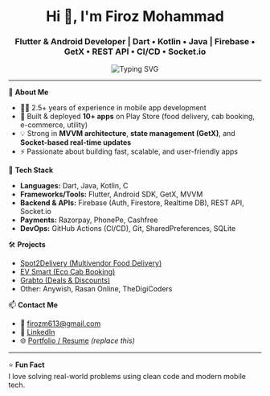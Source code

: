 <h1 align="center">Hi 👋, I'm Firoz Mohammad</h1>
<h3 align="center">Flutter & Android Developer | Dart • Kotlin • Java | Firebase • GetX • REST API • CI/CD • Socket.io</h3>

<p align="center">
  <img src="https://readme-typing-svg.demolab.com/?lines=Flutter%20%7C%20Android%20Developer%20%7C%20Clean%20Code%20Lover%20%7C%20Real-time%20App%20Expert&font=Fira%20Code&center=true&width=800&height=45&color=00BFFF&vCenter=true&pause=1000&size=22" alt="Typing SVG" />
</p>

---

🔧 **About Me**  
- 🧑‍💻 2.5+ years of experience in mobile app development  
- 🚀 Built & deployed **10+ apps** on Play Store (food delivery, cab booking, e-commerce, utility)  
- 💡 Strong in **MVVM architecture**, **state management (GetX)**, and **Socket-based real-time updates**  
- ⚡ Passionate about building fast, scalable, and user-friendly apps

📱 **Tech Stack**  
- **Languages:** Dart, Java, Kotlin, C  
- **Frameworks/Tools:** Flutter, Android SDK, GetX, MVVM  
- **Backend & APIs:** Firebase (Auth, Firestore, Realtime DB), REST API, Socket.io  
- **Payments:** Razorpay, PhonePe, Cashfree  
- **DevOps:** GitHub Actions (CI/CD), Git, SharedPreferences, SQLite

🛠 **Projects**  
- [Spot2Delivery (Multivendor Food Delivery)](https://play.google.com/store/apps/details?id=hash.code.spot2delivery)  
- [EV Smart (Eco Cab Booking)](https://play.google.com/store/apps/details?id=hash.code.evsmart)  
- [Grabto (Deals & Discounts)](https://play.google.com/store/apps/details?id=digi.coders.discountDeals.discount_deals)  
- Other: Anywish, Rasan Online, TheDigiCoders

📫 **Contact Me**  
- 📧 firozm613@gmail.com  
- 🔗 [LinkedIn](https://www.linkedin.com/in/programmerfiroz)  
- 🌐 [Portfolio / Resume](https://drive.google.com/your-resume-link-here) *(replace this)*

---

⭐️ **Fun Fact**  
I love solving real-world problems using clean code and modern mobile tech.

